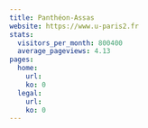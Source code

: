 ```yaml
---
title: Panthéon-Assas
website: https://www.u-paris2.fr
stats:
  visitors_per_month: 800400
  average_pageviews: 4.13
pages:
  home: 
    url: 
    ko: 0
  legal: 
    url: 
    ko: 0
---
```

